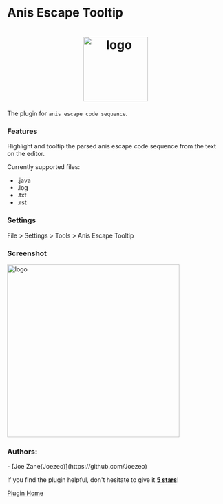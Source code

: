 # Anis Escape Tooltip
<h1 align="center">
    <img src="https://raw.githubusercontent.com/toocol/anis-escape-tootip/462c9012c7294b7e3b7ec5f5770f3f23f4d59972/src/main/resources/META-INF/pluginIcon.svg" alt="logo" width="150">
  <br>
</h1>


The plugin for `anis escape code sequence`. 
<br/>
<h3> Features </h3>
<p>Highlight and tooltip the parsed anis escape code sequence from the text on the editor.</p>
<p>Currently supported files:</p>
<ul>
<li>.java</li>
<li>.log</li>
<li>.txt</li>
<li>.rst</li>
</ul>
<h3> Settings </h3>
File > Settings > Tools > Anis Escape Tooltip  
<br>  

<h3> Screenshot </h3>
<img src="https://github.com/toocol/anis-escape-tootip/blob/master/src/main/resources/screenshot/screen_shoot.png?raw=true" alt="logo" width="400">


<h3>Authors:</h3>
- [Joe Zane(Joezeo)](https://github.com/Joezeo)  

If you find the plugin helpful, don't hesitate to give it <b><a href="https://plugins.jetbrains.com/plugin/19673-anis-escape-tooltip">5 stars</a></b>!

[Plugin Home](https://plugins.jetbrains.com/plugin/19673-anis-escape-tooltip)
